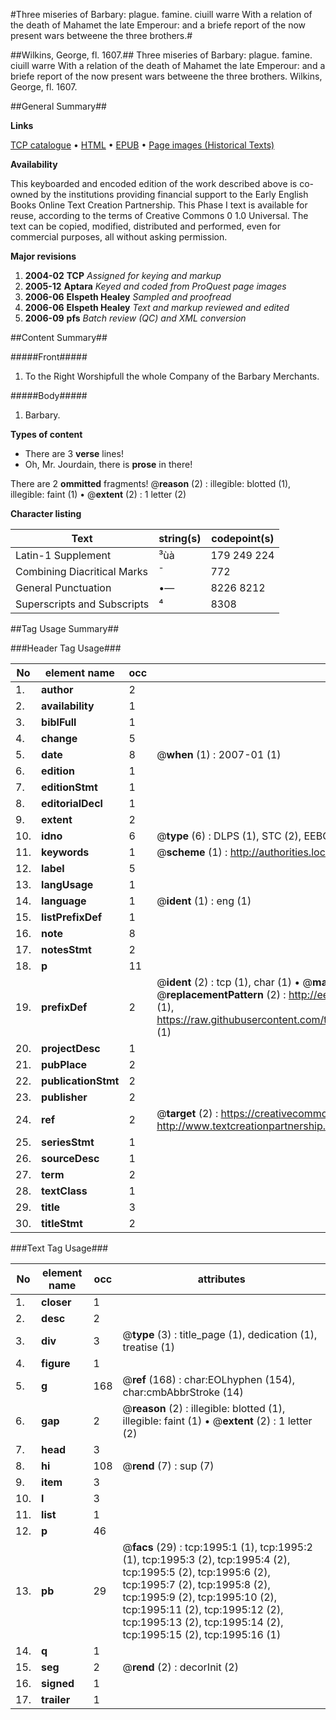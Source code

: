 #Three miseries of Barbary: plague. famine. ciuill warre With a relation of the death of Mahamet the late Emperour: and a briefe report of the now present wars betweene the three brothers.#

##Wilkins, George, fl. 1607.##
Three miseries of Barbary: plague. famine. ciuill warre With a relation of the death of Mahamet the late Emperour: and a briefe report of the now present wars betweene the three brothers.
Wilkins, George, fl. 1607.

##General Summary##

**Links**

[TCP catalogue](http://www.ota.ox.ac.uk/tcp/)  • 
[HTML](http://tei.it.ox.ac.uk/tcp/Texts-HTML/free/A15/A15357.html)  • 
[EPUB](http://tei.it.ox.ac.uk/tcp/Texts-EPUB/free/A15/A15357.epub) • 
[Page images (Historical Texts)](https://data.historicaltexts.jisc.ac.uk/view?pubId=eebo-99837657e&pageId=eebo-99837657e-1995-1)

**Availability**

This keyboarded and encoded edition of the
	       work described above is co-owned by the institutions
	       providing financial support to the Early English Books
	       Online Text Creation Partnership. This Phase I text is
	       available for reuse, according to the terms of Creative
	       Commons 0 1.0 Universal. The text can be copied,
	       modified, distributed and performed, even for
	       commercial purposes, all without asking permission.

**Major revisions**

1. __2004-02__ __TCP__ *Assigned for keying and markup*
1. __2005-12__ __Aptara__ *Keyed and coded from ProQuest page images*
1. __2006-06__ __Elspeth Healey__ *Sampled and proofread*
1. __2006-06__ __Elspeth Healey__ *Text and markup reviewed and edited*
1. __2006-09__ __pfs__ *Batch review (QC) and XML conversion*

##Content Summary##

#####Front#####

1. To the Right Worshipfull
the whole Company
of the Barbary Merchants.

#####Body#####

1. Barbary.

**Types of content**

  * There are 3 **verse** lines!
  * Oh, Mr. Jourdain, there is **prose** in there!

There are 2 **ommitted** fragments! 
 @__reason__ (2) : illegible: blotted (1), illegible: faint (1)  •  @__extent__ (2) : 1 letter (2)

**Character listing**


|Text|string(s)|codepoint(s)|
|---|---|---|
|Latin-1 Supplement|³ùà|179 249 224|
|Combining             Diacritical Marks|̄|772|
|General Punctuation|•—|8226 8212|
|Superscripts             and Subscripts|⁴|8308|

##Tag Usage Summary##

###Header Tag Usage###

|No|element name|occ|attributes|
|---|---|---|---|
|1.|__author__|2||
|2.|__availability__|1||
|3.|__biblFull__|1||
|4.|__change__|5||
|5.|__date__|8| @__when__ (1) : 2007-01 (1)|
|6.|__edition__|1||
|7.|__editionStmt__|1||
|8.|__editorialDecl__|1||
|9.|__extent__|2||
|10.|__idno__|6| @__type__ (6) : DLPS (1), STC (2), EEBO-CITATION (1), PROQUEST (1), VID (1)|
|11.|__keywords__|1| @__scheme__ (1) : http://authorities.loc.gov/ (1)|
|12.|__label__|5||
|13.|__langUsage__|1||
|14.|__language__|1| @__ident__ (1) : eng (1)|
|15.|__listPrefixDef__|1||
|16.|__note__|8||
|17.|__notesStmt__|2||
|18.|__p__|11||
|19.|__prefixDef__|2| @__ident__ (2) : tcp (1), char (1)  •  @__matchPattern__ (2) : ([0-9\-]+):([0-9IVX]+) (1), (.+) (1)  •  @__replacementPattern__ (2) : http://eebo.chadwyck.com/downloadtiff?vid=$1&page=$2 (1), https://raw.githubusercontent.com/textcreationpartnership/Texts/master/tcpchars.xml#$1 (1)|
|20.|__projectDesc__|1||
|21.|__pubPlace__|2||
|22.|__publicationStmt__|2||
|23.|__publisher__|2||
|24.|__ref__|2| @__target__ (2) : https://creativecommons.org/publicdomain/zero/1.0/ (1), http://www.textcreationpartnership.org/docs/. (1)|
|25.|__seriesStmt__|1||
|26.|__sourceDesc__|1||
|27.|__term__|2||
|28.|__textClass__|1||
|29.|__title__|3||
|30.|__titleStmt__|2||


###Text Tag Usage###

|No|element name|occ|attributes|
|---|---|---|---|
|1.|__closer__|1||
|2.|__desc__|2||
|3.|__div__|3| @__type__ (3) : title_page (1), dedication (1), treatise (1)|
|4.|__figure__|1||
|5.|__g__|168| @__ref__ (168) : char:EOLhyphen (154), char:cmbAbbrStroke (14)|
|6.|__gap__|2| @__reason__ (2) : illegible: blotted (1), illegible: faint (1)  •  @__extent__ (2) : 1 letter (2)|
|7.|__head__|3||
|8.|__hi__|108| @__rend__ (7) : sup (7)|
|9.|__item__|3||
|10.|__l__|3||
|11.|__list__|1||
|12.|__p__|46||
|13.|__pb__|29| @__facs__ (29) : tcp:1995:1 (1), tcp:1995:2 (1), tcp:1995:3 (2), tcp:1995:4 (2), tcp:1995:5 (2), tcp:1995:6 (2), tcp:1995:7 (2), tcp:1995:8 (2), tcp:1995:9 (2), tcp:1995:10 (2), tcp:1995:11 (2), tcp:1995:12 (2), tcp:1995:13 (2), tcp:1995:14 (2), tcp:1995:15 (2), tcp:1995:16 (1)|
|14.|__q__|1||
|15.|__seg__|2| @__rend__ (2) : decorInit (2)|
|16.|__signed__|1||
|17.|__trailer__|1||
